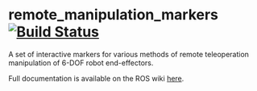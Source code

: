 # remote_manipulation_markers [![Build Status](https://api.travis-ci.org/GT-RAIL/remote_manipulation_markers.png)](https://travis-ci.org/GT-RAIL/remote_manipulation_markers)
A set of interactive markers for various methods of remote teleoperation manipulation of 6-DOF robot end-effectors.

Full documentation is available on the ROS wiki [here](http://wiki.ros.org/remote_manipulation_markers).
